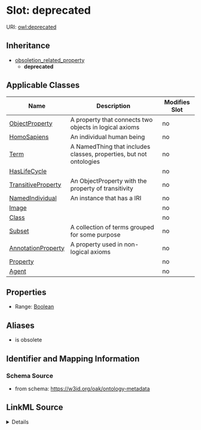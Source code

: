 

# Slot: deprecated

URI: [owl:deprecated](http://www.w3.org/2002/07/owl#deprecated)




## Inheritance

* [obsoletion_related_property](obsoletion_related_property.md)
    * **deprecated**






## Applicable Classes

| Name | Description | Modifies Slot |
| --- | --- | --- |
| [ObjectProperty](ObjectProperty.md) | A property that connects two objects in logical axioms |  no  |
| [HomoSapiens](HomoSapiens.md) | An individual human being |  no  |
| [Term](Term.md) | A NamedThing that includes classes, properties, but not ontologies |  no  |
| [HasLifeCycle](HasLifeCycle.md) |  |  no  |
| [TransitiveProperty](TransitiveProperty.md) | An ObjectProperty with the property of transitivity |  no  |
| [NamedIndividual](NamedIndividual.md) | An instance that has a IRI |  no  |
| [Image](Image.md) |  |  no  |
| [Class](Class.md) |  |  no  |
| [Subset](Subset.md) | A collection of terms grouped for some purpose |  no  |
| [AnnotationProperty](AnnotationProperty.md) | A property used in non-logical axioms |  no  |
| [Property](Property.md) |  |  no  |
| [Agent](Agent.md) |  |  no  |







## Properties

* Range: [Boolean](Boolean.md)



## Aliases


* is obsolete



## Identifier and Mapping Information







### Schema Source


* from schema: https://w3id.org/oak/ontology-metadata




## LinkML Source

<details>
```yaml
name: deprecated
in_subset:
- allotrope permitted profile
- go permitted profile
- obi permitted profile
from_schema: https://w3id.org/oak/ontology-metadata
aliases:
- is obsolete
rank: 1000
is_a: obsoletion_related_property
domain: ObsoleteAspect
slot_uri: owl:deprecated
alias: deprecated
domain_of:
- HasLifeCycle
range: boolean

```
</details>